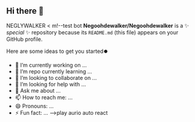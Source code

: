 ## Hi there 👋
NEGLYWALKER
<  m!--test bot
**Negoohdewalker/Negoohdewalker** is a ✨ _special_ ✨ repository because its `README.md` (this file) appears on your GitHub profile.

Here are some ideas to get you started⏺️

- 🔭 I’m currently working on ...
- 🌱 I’m repo currently learning ...
- 👯 I’m looking to collaborate on ...
- 🤔 I’m looking for help with ...
- 💬 Ask me about ...
- 📫 How to reach me: ...
- 😄 Pronouns: ...
- ⚡ Fun fact: ...
-->play aurio
  auto react
